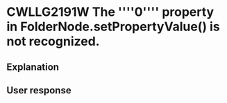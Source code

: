 # CWLLG2191W The ''''0'''' property in FolderNode.setPropertyValue() is not recognized.

## Explanation

## User response